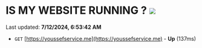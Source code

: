 # IS MY WEBSITE RUNNING ? [![](https://img.shields.io/static/v1?label=Sponsor&message=%E2%9D%A4&logo=GitHub&color=%23fe8e86)](https://github.com/sponsors/Youssef-Lehmam)

Last updated: **7/12/2024, 6:53:42 AM**

- `GET` [https://youssefservice.me](https://youssefservice.me) - **Up** (137ms)
